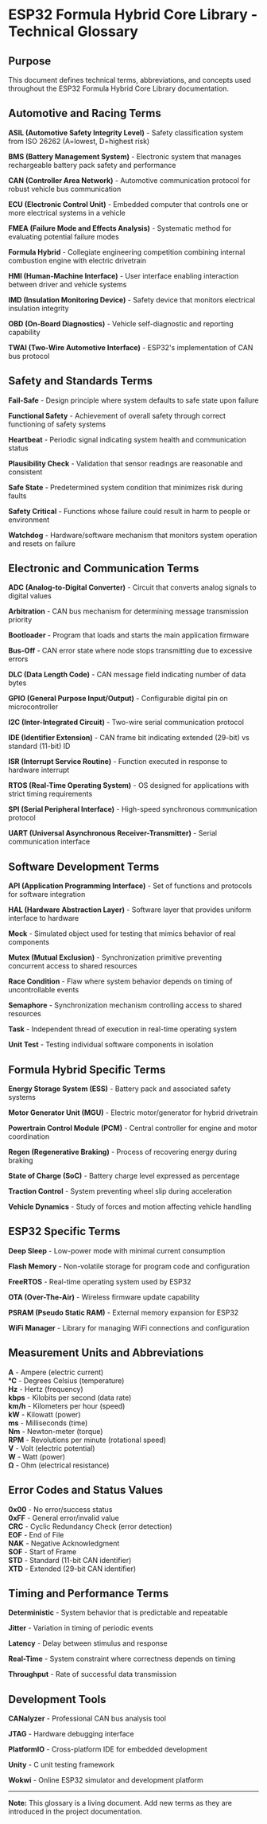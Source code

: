 # ESP32 Formula Hybrid Core Library - Technical Glossary

## Purpose
This document defines technical terms, abbreviations, and concepts used throughout the ESP32 Formula Hybrid Core Library documentation.

## Automotive and Racing Terms

**ASIL (Automotive Safety Integrity Level)** - Safety classification system from ISO 26262 (A=lowest, D=highest risk)

**BMS (Battery Management System)** - Electronic system that manages rechargeable battery pack safety and performance

**CAN (Controller Area Network)** - Automotive communication protocol for robust vehicle bus communication

**ECU (Electronic Control Unit)** - Embedded computer that controls one or more electrical systems in a vehicle

**FMEA (Failure Mode and Effects Analysis)** - Systematic method for evaluating potential failure modes

**Formula Hybrid** - Collegiate engineering competition combining internal combustion engine with electric drivetrain

**HMI (Human-Machine Interface)** - User interface enabling interaction between driver and vehicle systems

**IMD (Insulation Monitoring Device)** - Safety device that monitors electrical insulation integrity

**OBD (On-Board Diagnostics)** - Vehicle self-diagnostic and reporting capability

**TWAI (Two-Wire Automotive Interface)** - ESP32's implementation of CAN bus protocol

## Safety and Standards Terms

**Fail-Safe** - Design principle where system defaults to safe state upon failure

**Functional Safety** - Achievement of overall safety through correct functioning of safety systems

**Heartbeat** - Periodic signal indicating system health and communication status

**Plausibility Check** - Validation that sensor readings are reasonable and consistent

**Safe State** - Predetermined system condition that minimizes risk during faults

**Safety Critical** - Functions whose failure could result in harm to people or environment

**Watchdog** - Hardware/software mechanism that monitors system operation and resets on failure

## Electronic and Communication Terms

**ADC (Analog-to-Digital Converter)** - Circuit that converts analog signals to digital values

**Arbitration** - CAN bus mechanism for determining message transmission priority

**Bootloader** - Program that loads and starts the main application firmware

**Bus-Off** - CAN error state where node stops transmitting due to excessive errors

**DLC (Data Length Code)** - CAN message field indicating number of data bytes

**GPIO (General Purpose Input/Output)** - Configurable digital pin on microcontroller

**I2C (Inter-Integrated Circuit)** - Two-wire serial communication protocol

**IDE (Identifier Extension)** - CAN frame bit indicating extended (29-bit) vs standard (11-bit) ID

**ISR (Interrupt Service Routine)** - Function executed in response to hardware interrupt

**RTOS (Real-Time Operating System)** - OS designed for applications with strict timing requirements

**SPI (Serial Peripheral Interface)** - High-speed synchronous communication protocol

**UART (Universal Asynchronous Receiver-Transmitter)** - Serial communication interface

## Software Development Terms

**API (Application Programming Interface)** - Set of functions and protocols for software integration

**HAL (Hardware Abstraction Layer)** - Software layer that provides uniform interface to hardware

**Mock** - Simulated object used for testing that mimics behavior of real components

**Mutex (Mutual Exclusion)** - Synchronization primitive preventing concurrent access to shared resources

**Race Condition** - Flaw where system behavior depends on timing of uncontrollable events

**Semaphore** - Synchronization mechanism controlling access to shared resources

**Task** - Independent thread of execution in real-time operating system

**Unit Test** - Testing individual software components in isolation

## Formula Hybrid Specific Terms

**Energy Storage System (ESS)** - Battery pack and associated safety systems

**Motor Generator Unit (MGU)** - Electric motor/generator for hybrid drivetrain

**Powertrain Control Module (PCM)** - Central controller for engine and motor coordination

**Regen (Regenerative Braking)** - Process of recovering energy during braking

**State of Charge (SoC)** - Battery charge level expressed as percentage

**Traction Control** - System preventing wheel slip during acceleration

**Vehicle Dynamics** - Study of forces and motion affecting vehicle handling

## ESP32 Specific Terms

**Deep Sleep** - Low-power mode with minimal current consumption

**Flash Memory** - Non-volatile storage for program code and configuration

**FreeRTOS** - Real-time operating system used by ESP32

**OTA (Over-The-Air)** - Wireless firmware update capability

**PSRAM (Pseudo Static RAM)** - External memory expansion for ESP32

**WiFi Manager** - Library for managing WiFi connections and configuration

## Measurement Units and Abbreviations

**A** - Ampere (electric current)  
**°C** - Degrees Celsius (temperature)  
**Hz** - Hertz (frequency)  
**kbps** - Kilobits per second (data rate)  
**km/h** - Kilometers per hour (speed)  
**kW** - Kilowatt (power)  
**ms** - Milliseconds (time)  
**Nm** - Newton-meter (torque)  
**RPM** - Revolutions per minute (rotational speed)  
**V** - Volt (electric potential)  
**W** - Watt (power)  
**Ω** - Ohm (electrical resistance)  

## Error Codes and Status Values

**0x00** - No error/success status  
**0xFF** - General error/invalid value  
**CRC** - Cyclic Redundancy Check (error detection)  
**EOF** - End of File  
**NAK** - Negative Acknowledgment  
**SOF** - Start of Frame  
**STD** - Standard (11-bit CAN identifier)  
**XTD** - Extended (29-bit CAN identifier)  

## Timing and Performance Terms

**Deterministic** - System behavior that is predictable and repeatable

**Jitter** - Variation in timing of periodic events

**Latency** - Delay between stimulus and response

**Real-Time** - System constraint where correctness depends on timing

**Throughput** - Rate of successful data transmission

## Development Tools

**CANalyzer** - Professional CAN bus analysis tool

**JTAG** - Hardware debugging interface

**PlatformIO** - Cross-platform IDE for embedded development

**Unity** - C unit testing framework

**Wokwi** - Online ESP32 simulator and development platform

---

**Note:** This glossary is a living document. Add new terms as they are introduced in the project documentation.